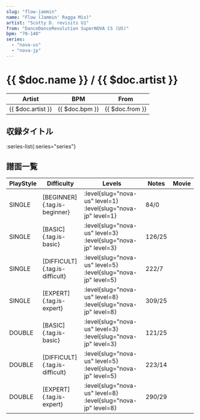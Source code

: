 ```yaml
---
slug: "flow-jammin"
name: "Flow (Jammin' Ragga Mix)"
artist: "Scotty D. revisits U1"
from: "DanceDanceRevolution SuperNOVA CS (US)"
bpm: "70-140"
series:
  - "nova-us"
  - "nova-jp"
---
```


# {{ $doc.name }} / {{ $doc.artist }}

|Artist|BPM|From|
|------|---|----|
|{{ $doc.artist }}|{{ $doc.bpm }}|{{ $doc.from }}|

## 収録タイトル

:series-list{:series="series"}

## 譜面一覧

|PlayStyle|Difficulty|Levels|Notes|Movie|
|---------|----------|------|-----|-----|
|SINGLE|[BEGINNER]{.tag.is-beginner}|:level{slug="nova-us" level=1} :level{slug="nova-jp" level=1}|84/0||
|SINGLE|[BASIC]{.tag.is-basic}|:level{slug="nova-us" level=3} :level{slug="nova-jp" level=3}|126/25||
|SINGLE|[DIFFICULT]{.tag.is-difficult}|:level{slug="nova-us" level=5} :level{slug="nova-jp" level=5}|222/7||
|SINGLE|[EXPERT]{.tag.is-expert}|:level{slug="nova-us" level=8} :level{slug="nova-jp" level=8}|309/25||
|DOUBLE|[BASIC]{.tag.is-basic}|:level{slug="nova-us" level=3} :level{slug="nova-jp" level=3}|121/25||
|DOUBLE|[DIFFICULT]{.tag.is-difficult}|:level{slug="nova-us" level=5} :level{slug="nova-jp" level=5}|223/14||
|DOUBLE|[EXPERT]{.tag.is-expert}|:level{slug="nova-us" level=8} :level{slug="nova-jp" level=8}|290/29||
